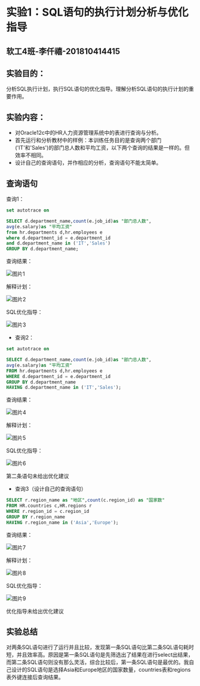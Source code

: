 # 实验1：SQL语句的执行计划分析与优化指导

## 软工4班-李仟禧-201810414415

## 实验目的：

  分析SQL执行计划，执行SQL语句的优化指导。理解分析SQL语句的执行计划的重要作用。

## 实验内容：

- 对Oracle12c中的HR人力资源管理系统中的表进行查询与分析。
- 首先运行和分析教材中的样例：本训练任务目的是查询两个部门('IT'和'Sales')的部门总人数和平均工资，以下两个查询的结果是一样的。但效率不相同。
- 设计自己的查询语句，并作相应的分析，查询语句不能太简单。

## 查询语句

查询1：

```SQL
set autotrace on

SELECT d.department_name,count(e.job_id)as "部门总人数",
avg(e.salary)as "平均工资"
from hr.departments d,hr.employees e
where d.department_id = e.department_id
and d.department_name in ('IT','Sales')
GROUP BY d.department_name;
```

查询结果：

![图片1](../image/1.png)

解释计划：

![图片2](../image/2.png)

SQL优化指导：

![图片3](../image/3.png)

- 查询2：

```SQL
set autotrace on

SELECT d.department_name,count(e.job_id)as "部门总人数",
avg(e.salary)as "平均工资"
FROM hr.departments d,hr.employees e
WHERE d.department_id = e.department_id
GROUP BY d.department_name
HAVING d.department_name in ('IT','Sales');
```

查询结果：

![图片4](../image/4.png)

解释计划：

![图片5](../image/5.png)

SQL优化指导：

![图片6](../image/6.png)

第二条语句未给出优化建议

- 查询3（设计自己的查询语句）

```sql
SELECT r.region_name as "地区",count(c.region_id) as "国家数"
FROM HR.countries c,HR.regions r
WHERE r.region_id = c.region_id 
GROUP BY r.region_name
HAVING r.region_name in ('Asia','Europe');
```

查询结果：

![图片7](../image/7.png)

解释计划：

![图片8](../image/8.png)

SQL优化指导：

![图片9](../image/9.png)

优化指导未给出优化建议

## 实验总结

​		对两条SQL语句进行了运行并且比较，发现第一条SQL语句比第二条SQL语句耗时短，并且效率高。原因是第一条SQL语句是先筛选出了结果在进行select出结果，而第二条SQL语句则没有那么灵活，综合比较后，第一条SQL语句是最优的。我自己设计的SQL语句是选择Asia和Europe地区的国家数量，countries表和regions表外键连接后查询结果。